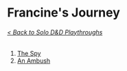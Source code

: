 # Francine's Journey

###### [< Back to Solo D&D Playthroughs](../)

1. [The Spy](01-the-spy/)
2. [An Ambush](02-an-ambush/)
